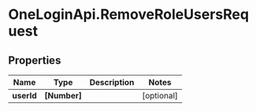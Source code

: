 # OneLoginApi.RemoveRoleUsersRequest

## Properties

Name | Type | Description | Notes
------------ | ------------- | ------------- | -------------
**userId** | **[Number]** |  | [optional] 


